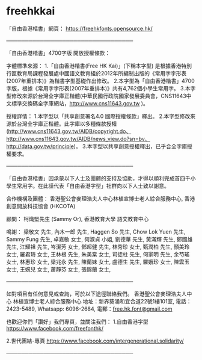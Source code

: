 # freehkkai
「自由香港楷書」網頁：
https://freehkfonts.opensource.hk/

──────────────────────────────────

「自由香港楷書」4700字版 開放授權條款：
 
字體標準來源：
1.「自由香港楷書(Free HK Kai)」(下稱本字型) 是根據香港特別行區教育局課程發展處中國語文教育組於2012年所編制出版的《常用字字形表(2007年重排本)》為楷書字型基礎作出修改。
2.本字型為「自由香港楷書」4700字版，根據《常用字字形表(2007年重排本)》共有4,762個小學生常用字。
3.本字型修改來源於台灣全字庫正楷體(中華民國行政院國家發展委員會，CNS11643中文標準交換碼全字庫網站，http://www.cns11643.gov.tw )。
 
授權詳情：
1.本字型以「共享創意署名4.0 國際授權條款」釋出。
2.本字型修改來源於台灣全字庫正楷體。此字庫以多種條款授權
  (http://www.cns11643.gov.tw/AIDB/copyright.do、http://www.cns11643.gov.tw/AIDB/news_view.do?sn=bv、http://data.gov.tw/principle)。
3.本字型以共享創意授權釋出，已乎合全字庫授權要求。

──────────────────────────────────

「自由香港楷書」因承蒙以下人士及團體的支持及協助，才得以順利完成首四千小學生常用字。在此謹代表「自由香港字型」社群向以下人士致以謝意。

合作機構及團體：
香港聖公會麥理浩夫人中心林植宣博士老人綜合服務中心,
香港創意開放科技協會 (HKCOTA)

顧問：
柯熾堅先生 (Sammy Or),
香港教育大學 語文教育中心

鳴謝：
梁敬文 先生,
內木一郎 先生,
Haggen So 先生,
Chow Lok Yuen 先生,
Sammy Fung 先生,
卓嘉敏 女士,
何淑貞 小姐,
劉德華 先生,
黃滿輝 先生,
鄭國雄 先生,
江耀祖 先生,
岑潔芳 女士,
鄧超健 先生,
林秀珍 女士,
甄潤柏 先生,
顏美玲 女士,
羅君琦 女士,
王林根 先生,
朱美棠 女士,
司徒柱 先生,
何家明 先生,
余芍瑤 女士,
林惠珍 女士,
梁兆永 先生,
陳蘭妹 女士,
盧德生 先生,
羅娥珍 女士,
陳雲玉 女士,
王婉兒 女士,
蕭靜芬 女士,
張錦蘭 女士,

──────────────────────────────────

如對項目有任何意見或查詢，可於以下途徑聯絡我們。
香港聖公會麥理浩夫人中心 林植宣博士老人綜合服務中心
地址：新界葵涌和宜合道22號1樓101室,
電話：2423-5489,
Whatsapp: 6096-2684,
電郵：free.hk.font@gmail.com

也歡迎你們「讚好」我們專頁，並關注我們：
1.自由香港字型
https://www.facebook.com/freefonthk/
 
2.世代團結-專頁
https://www.facebook.com/intergenerational.solidarity/

──────────────────────────────────
